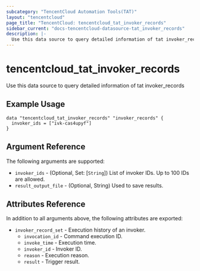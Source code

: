 ```yaml
---
subcategory: "TencentCloud Automation Tools(TAT)"
layout: "tencentcloud"
page_title: "TencentCloud: tencentcloud_tat_invoker_records"
sidebar_current: "docs-tencentcloud-datasource-tat_invoker_records"
description: |-
  Use this data source to query detailed information of tat invoker_records
---
```


# tencentcloud_tat_invoker_records

Use this data source to query detailed information of tat invoker_records

## Example Usage

```hcl
data "tencentcloud_tat_invoker_records" "invoker_records" {
  invoker_ids = ["ivk-cas4upyf"]
}
```

## Argument Reference

The following arguments are supported:

* `invoker_ids` - (Optional, Set: [`String`]) List of invoker IDs. Up to 100 IDs are allowed.
* `result_output_file` - (Optional, String) Used to save results.

## Attributes Reference

In addition to all arguments above, the following attributes are exported:

* `invoker_record_set` - Execution history of an invoker.
  * `invocation_id` - Command execution ID.
  * `invoke_time` - Execution time.
  * `invoker_id` - Invoker ID.
  * `reason` - Execution reason.
  * `result` - Trigger result.


